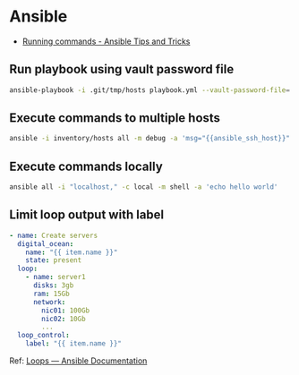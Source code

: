 # Ansible

- [Running commands - Ansible Tips and Tricks](https://ansible-tips-and-tricks.readthedocs.io/en/latest/ansible/commands/)

## Run playbook using vault password file

```bash
ansible-playbook -i .git/tmp/hosts playbook.yml --vault-password-file=.git/tmp/password-file
```

## Execute commands to multiple hosts

```bash
ansible -i inventory/hosts all -m debug -a 'msg="{{ansible_ssh_host}}"'
```

## Execute commands locally

```bash
ansible all -i "localhost," -c local -m shell -a 'echo hello world'
```

## Limit loop output with label

```yaml
- name: Create servers
  digital_ocean:
    name: "{{ item.name }}"
    state: present
  loop:
    - name: server1
      disks: 3gb
      ram: 15Gb
      network:
        nic01: 100Gb
        nic02: 10Gb
        ...
  loop_control:
    label: "{{ item.name }}"
```

Ref: [Loops — Ansible Documentation](https://docs.ansible.com/ansible/latest/user_guide/playbooks_loops.html#limiting-loop-output-with-label)
